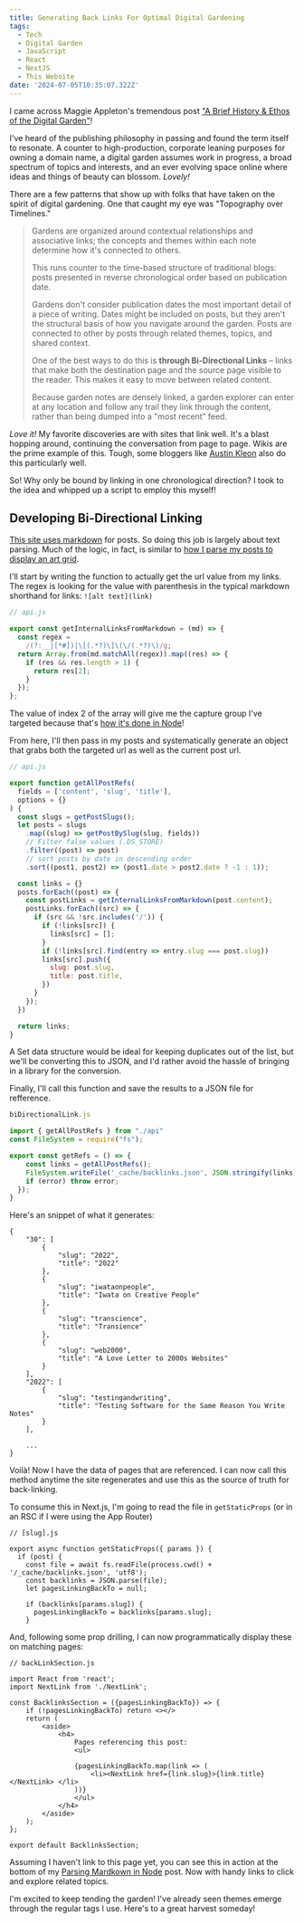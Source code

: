 ```yaml
---
title: Generating Back Links For Optimal Digital Gardening
tags:
  - Tech
  - Digital Garden
  - JavaScript
  - React
  - NextJS
  - This Website
date: '2024-07-05T10:35:07.322Z'
---
```



I came across Maggie Appleton's tremendous post ["A Brief History & Ethos of the Digital Garden"](https://maggieappleton.com/garden-history)! 

I've heard of the publishing philosophy in passing and found the term itself to resonate. A counter to high-production, corporate leaning purposes for owning a domain name, a digital garden assumes work in progress, a broad spectrum of topics and interests, and an ever evolving space online where ideas and things of beauty can blossom. _Lovely!_

There are a few patterns that show up with folks that have taken on the spirit of digital gardening. One that caught my eye was "Topography over Timelines." 

> Gardens are organized around contextual relationships and associative links; the concepts and themes within each note determine how it's connected to others.
> 
> This runs counter to the time-based structure of traditional blogs: posts presented in reverse chronological order based on publication date.
> 
> Gardens don't consider publication dates the most important detail of a piece of writing. Dates might be included on posts, but they aren't the structural basis of how you navigate around the garden. Posts are connected to other by posts through related themes, topics, and shared context.
> 
> One of the best ways to do this is **through Bi-Directional Links** – links that make both the destination page and the source page visible to the reader. This makes it easy to move between related content.
> 
> Because garden notes are densely linked, a garden explorer can enter at any location and follow any trail they link through the content, rather than being dumped into a "most recent” feed.


_Love it!_ My favorite discoveries are with sites that link well. It's a blast hopping around, continuing the conversation from page to page. Wikis are the prime example of this. Tough, some bloggers like [Austin Kleon](https://austinkleon.com/) also do this particularly well.

So! Why only be bound by linking in one chronological direction? I took to the idea and whipped up a script to employ this myself!

## Developing Bi-Directional Linking

[This site uses markdown](/parsemd) for posts. So doing this job is largely about text parsing. Much of the logic, in fact, is similar to [how I parse my posts to display an art grid](/artgrid).


I'll start by writing the function to actually get the url value from my links. The regex is looking for the value with parenthesis in the typical markdown shorthand for links: `![alt text](link)`

```JavaScript
// api.js

export const getInternalLinksFromMarkdown = (md) => {
  const regex =
    /(?:__|[*#])|\[(.*?)\]\(\/(.*?)\)/g;
  return Array.from(md.matchAll(regex)).map((res) => {
    if (res && res.length > 1) {
      return res[2];
    }
  });
};

```

The value of index 2 of the array will give me the capture group I've targeted because that's [how it's done in Node](/noderegex)!

From here, I'll then pass in my posts and systematically generate an object that grabs both the targeted url as well as the current post url.

```JavaScript
// api.js

export function getAllPostRefs(
  fields = ['content', 'slug', 'title'],
  options = {}
) {
  const slugs = getPostSlugs();
  let posts = slugs
    .map((slug) => getPostBySlug(slug, fields))
    // Filter false values (.DS_STORE)
    .filter((post) => post)
    // sort posts by date in descending order
    .sort((post1, post2) => (post1.date > post2.date ? -1 : 1));

  const links = {}
  posts.forEach((post) => {
    const postLinks = getInternalLinksFromMarkdown(post.content);
    postLinks.forEach((src) => {
      if (src && !src.includes('/')) {
        if (!links[src]) {
          links[src] = [];
        }
        if (!links[src].find(entry => entry.slug === post.slug))
        links[src].push({
          slug: post.slug,
          title: post.title,
        })
      }
    });
  })

  return links;
}

```

A Set data structure would be ideal for keeping duplicates out of the list, but we'll be converting this to JSON, and I'd rather avoid the hassle of bringing in a library for the conversion.

Finally, I'll call this function and save the results to a JSON file for refference.

```JavaScript
biDirectionalLink.js

import { getAllPostRefs } from "./api"
const FileSystem = require("fs");

export const getRefs = () => {
	const links = getAllPostRefs();
	FileSystem.writeFile('_cache/backlinks.json', JSON.stringify(links), (error) => {
    if (error) throw error;
  });
}

```

Here's an snippet of what it generates:

```
{
	"30": [
		{
			"slug": "2022",
			"title": "2022"
		},
		{
			"slug": "iwataonpeople",
			"title": "Iwata on Creative People"
		},
		{
			"slug": "transcience",
			"title": "Transience"
		},
		{
			"slug": "web2000",
			"title": "A Love Letter to 2000s Websites"
		}
	],
	"2022": [
		{
			"slug": "testingandwriting",
			"title": "Testing Software for the Same Reason You Write Notes"
		}
	],
	
	...
}
```

Voilà! Now I have the data of pages that are referenced. I can now call this method anytime the site regenerates and use this as the source of truth for back-linking.

To consume this in Next.js, I'm going to read the file in `getStaticProps` (or in an RSC if I were using the App Router)

```
// [slug].js

export async function getStaticProps({ params }) {
  if (post) {
    const file = await fs.readFile(process.cwd() + '/_cache/backlinks.json', 'utf8');
    const backlinks = JSON.parse(file);
    let pagesLinkingBackTo = null;

    if (backlinks[params.slug]) {
      pagesLinkingBackTo = backlinks[params.slug];
    }
```

And, following some prop drilling, I can now programmatically display these on matching pages:

```
// backLinkSection.js

import React from 'react';
import NextLink from './NextLink';

const BacklinksSection = ({pagesLinkingBackTo}) => {
	if (!pagesLinkingBackTo) return <></>
	return (
		<aside>
			<h4>
				Pages referencing this post:
				<ul>

				{pagesLinkingBackTo.map(link => (
					<li><NextLink href={link.slug}>{link.title}</NextLink> </li>
				))}
				</ul>
			</h4>
		</aside>
	);
};

export default BacklinksSection;
```

Assuming I haven't link to this page yet, you can see this in action at the bottom of my [Parsing Mardkown in Node](/parsemd) post. Now with handy links to click and explore related topics.

I'm excited to keep tending the garden! I've already seen themes emerge through the regular tags I use. Here's to a great harvest someday!